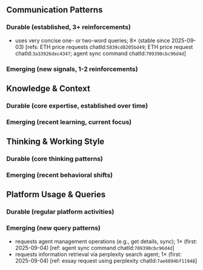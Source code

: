 ## Communication Patterns
### Durable (established, 3+ reinforcements)
- uses very concise one- or two-word queries; 8× (stable since 2025-09-03) [refs: ETH price requests chatId:`5039cd8205bd49`; ETH price request chatId:`3a33926dec4347`; agent sync command chatId:`709390cbc96d4d`]

### Emerging (new signals, 1-2 reinforcements)

## Knowledge & Context
### Durable (core expertise, established over time)

### Emerging (recent learning, current focus)

## Thinking & Working Style
### Durable (core thinking patterns)

### Emerging (recent behavioral shifts)

## Platform Usage & Queries
### Durable (regular platform activities)

### Emerging (new query patterns)
- requests agent management operations (e.g., get details, sync); 1× (first: 2025-09-04) [ref: agent sync command chatId:`709390cbc96d4d`]
- requests information retrieval via perplexity search agent; 1× (first: 2025-09-04) [ref: essay request using perplexity chatId:`7ae6894bf11948`]